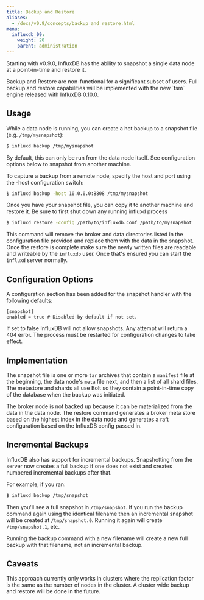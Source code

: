 ```yaml
---
title: Backup and Restore
aliases:
  - /docs/v0.9/concepts/backup_and_restore.html
menu:
  influxdb_09:
    weight: 20
    parent: administration
---
```


Starting with v0.9.0, InfluxDB has the ability to snapshot a single data node at a point-in-time and restore it.

<dt> Backup and Restore are non-functional for a significant subset of users. Full backup and restore capabilities will be implemented with the new `tsm` engine released with InfluxDB 0.10.0.

## Usage

While a data node is running, you can create a hot backup to a snapshot file (e.g. `/tmp/mysnapshot`):

```sh
$ influxd backup /tmp/mysnapshot
```

By default, this can only be run from the data node itself. See configuration options below to snapshot from another machine.

To capture a backup from a remote node, specify the host and port using the -host configuration switch:

```sh
$ influxd backup -host 10.0.0.0:8808 /tmp/mysnapshot
```

Once you have your snapshot file, you can copy it to another machine and restore it. Be sure to first shut down any running influxd process

```sh
$ influxd restore -config /path/to/influxdb.conf /path/to/mysnapshot
```

This command will remove the broker and data directories listed in the configuration file provided and replace them with the data in the snapshot. Once the restore is complete make sure the newly written files are readable and writeable by the `influxdb` user. Once that's ensured you can start the `influxd` server normally.


## Configuration Options

A configuration section has been added for the snapshot handler with the following defaults:

```
[snapshot]
enabled = true # Disabled by default if not set.
```

If set to false InfluxDB will not allow snapshots. Any attempt will return a 404 error. The process must be restarted for configuration changes to take effect.

## Implementation

The snapshot file is one or more `tar` archives that contain a `manifest` file at the beginning, the data node's `meta` file next, and then a list of all shard files. The metastore and shards all use Bolt so they contain a point-in-time copy of the database when the backup was initiated.

The broker node is not backed up because it can be materialized from the data in the data node. The restore command generates a broker meta store based on the highest index in the data node and generates a raft configuration based on the InfluxDB config passed in.


## Incremental Backups

InfluxDB also has support for incremental backups. Snapshotting from the server now creates a full backup if one does not exist and creates numbered incremental backups after that.

For example, if you ran:

```sh
$ influxd backup /tmp/snapshot
```

Then you'll see a full snapshot in `/tmp/snapshot`. If you run the backup
command again using the identical filename then an incremental snapshot will be created at
`/tmp/snapshot.0`. Running it again will create `/tmp/snapshot.1`, etc. 

Running the backup command with a new filename will create a new full backup with that filename, not an incremental backup.


## Caveats

This approach currently only works in clusters where the replication factor is the same as the number of nodes in the cluster. A cluster wide backup and restore will be done in the future.
